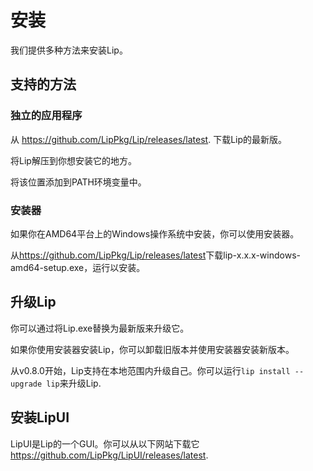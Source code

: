 # 安装

我们提供多种方法来安装Lip。

## 支持的方法

### 独立的应用程序

从 <https://github.com/LipPkg/Lip/releases/latest>. 下载Lip的最新版。

将Lip解压到你想安装它的地方。

将该位置添加到PATH环境变量中。

### 安装器

如果你在AMD64平台上的Windows操作系统中安装，你可以使用安装器。

从<https://github.com/LipPkg/Lip/releases/latest>下载lip-x.x.x-windows-amd64-setup.exe，运行以安装。

## 升级Lip

你可以通过将Lip.exe替换为最新版来升级它。

如果你使用安装器安装Lip，你可以卸载旧版本并使用安装器安装新版本。

从v0.8.0开始，Lip支持在本地范围内升级自己。你可以运行`lip install --upgrade lip`来升级Lip.

## 安装LipUI

LipUI是Lip的一个GUI。你可以从以下网站下载它 <https://github.com/LipPkg/LipUI/releases/latest>.
